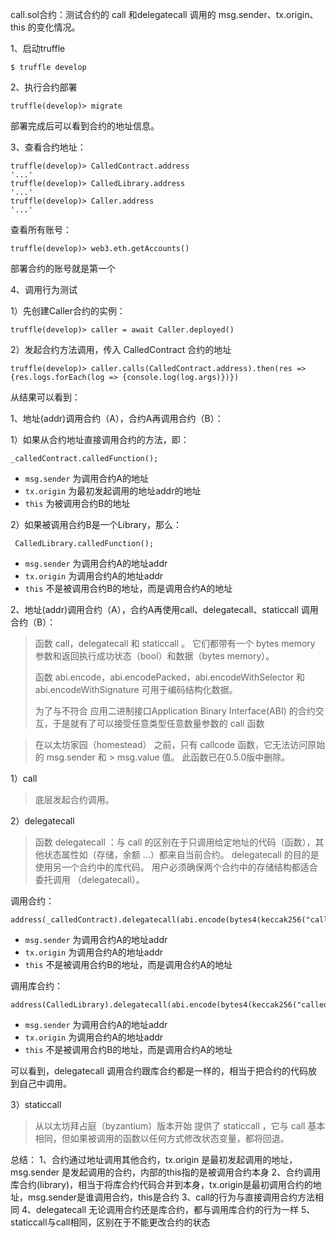 call.sol合约：测试合约的 call 和delegatecall 调用的 msg.sender、tx.origin、this 的变化情况。

1、启动truffle

```shell
$ truffle develop
```

2、执行合约部署

```shell
truffle(develop)> migrate
```
部署完成后可以看到合约的地址信息。

3、查看合约地址：

```shell
truffle(develop)> CalledContract.address
'...'
truffle(develop)> CalledLibrary.address
'...'
truffle(develop)> Caller.address
'...'
```

查看所有账号：

```shell
truffle(develop)> web3.eth.getAccounts()
```

部署合约的账号就是第一个

4、调用行为测试

1）先创建Caller合约的实例：

```shell
truffle(develop)> caller = await Caller.deployed()
```

2）发起合约方法调用，传入 CalledContract 合约的地址

```shell
truffle(develop)> caller.calls(CalledContract.address).then(res => {res.logs.forEach(log => {console.log(log.args)})})
```

从结果可以看到：

1、地址(addr)调用合约（A），合约A再调用合约（B）：

1）如果从合约地址直接调用合约的方法，即：

```solidity
_calledContract.calledFunction();
```

* `msg.sender` 为调用合约A的地址
* `tx.origin` 为最初发起调用的地址addr的地址
* `this` 为被调用合约B的地址

2）如果被调用合约B是一个Library，那么：

```solidity
 CalledLibrary.calledFunction();
```

* `msg.sender` 为调用合约A的地址addr
* `tx.origin` 为调用合约A的地址addr
* `this` 不是被调用合约B的地址，而是调用合约A的地址

2、地址(addr)调用合约（A），合约A再使用call、delegatecall、staticcall 调用合约（B）：

> 函数 call，delegatecall 和 staticcall 。 它们都带有一个 bytes memory 参数和返回执行成功状态（bool）和数据（bytes memory）。
>
> 函数 abi.encode，abi.encodePacked，abi.encodeWithSelector 和 abi.encodeWithSignature 可用于编码结构化数据。
> 
> 为了与不符合 应用二进制接口Application Binary Interface(ABI) 的合约交互，于是就有了可以接受任意类型任意数量参数的 call 函数


> 在以太坊家园（homestead） 之前，只有 callcode 函数，它无法访问原始的 msg.sender 和 > msg.value 值。 此函数已在0.5.0版中删除。


1）call

> 底层发起合约调用。



2）delegatecall

> 函数 delegatecall ：与 call 的区别在于只调用给定地址的代码（函数），其他状态属性如（存储，余额 …）都来自当前合约。 delegatecall 的目的是使用另一个合约中的库代码。 用户必须确保两个合约中的存储结构都适合委托调用 （delegatecall）。

调用合约：

```solidity
address(_calledContract).delegatecall(abi.encode(bytes4(keccak256("calledFunction()"))))
```

* `msg.sender` 为调用合约A的地址addr
* `tx.origin` 为调用合约A的地址addr
* `this` 不是被调用合约B的地址，而是调用合约A的地址

调用库合约：

```solidity
address(CalledLibrary).delegatecall(abi.encode(bytes4(keccak256("calledFunction()"))))
```

* `msg.sender` 为调用合约A的地址addr
* `tx.origin` 为调用合约A的地址addr
* `this` 不是被调用合约B的地址，而是调用合约A的地址

可以看到，delegatecall 调用合约跟库合约都是一样的，相当于把合约的代码放到自己中调用。

3）staticcall

> 从以太坊拜占庭（byzantium）版本开始 提供了 staticcall ，它与 call 基本相同，但如果被调用的函数以任何方式修改状态变量，都将回退。


总结：
1、合约通过地址调用其他合约，tx.origin 是最初发起调用的地址，msg.sender 是发起调用的合约，内部的this指的是被调用合约本身
2、合约调用库合约(library)，相当于将库合约代码合并到本身，tx.origin是最初调用合约的地址，msg.sender是谁调用合约，this是合约
3、call的行为与直接调用合约方法相同
4、delegatecall 无论调用合约还是库合约，都与调用库合约的行为一样
5、staticcall与call相同，区别在于不能更改合约的状态
